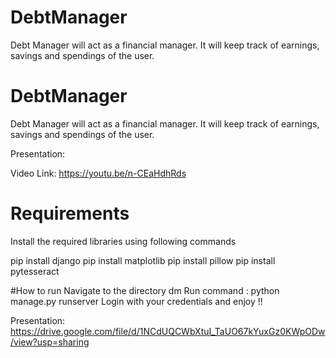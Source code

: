 # DebtManager

Debt Manager will act as a financial manager. It will keep track of earnings, savings and spendings of the user.

# DebtManager

Debt Manager will act as a financial manager. It will keep track of earnings, savings and spendings of the user.

Presentation:

Video Link: https://youtu.be/n-CEaHdhRds

# Requirements
 Install the required libraries using following commands 
 
 pip install django
 pip install matplotlib
 pip install pillow
 pip install pytesseract
 
 #How to run 
 Navigate to the directory dm 
 Run command : python manage.py runserver
 Login with your credentials and enjoy !!

Presentation: https://drive.google.com/file/d/1NCdUQCWbXtuI_TaUO67kYuxGz0KWpODw/view?usp=sharing


